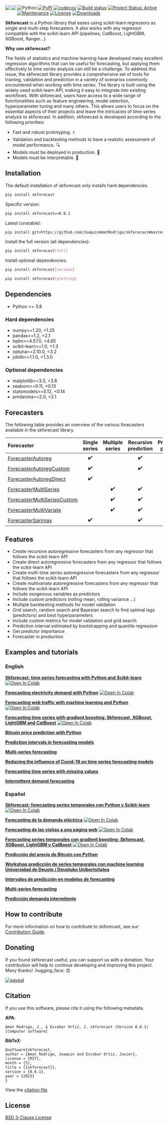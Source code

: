 <script src="https://kit.fontawesome.com/d20edc211b.js" crossorigin="anonymous"></script>

<img src="img/banner-landing-page-skforecast.png#only-light" align="left"  style="
    margin-bottom: 30px;
    margin-top: 0px;">

<img src="img/banner-landing-page-dark-mode-skforecast.png#only-dark" align="left" style="
    margin-bottom: 30px;
    margin-top: 0px;">

![Python](https://img.shields.io/badge/python-3.8%20%7C%203.9%20%7C%203.10%20%7C%203.11-blue)
[![PyPI](https://img.shields.io/pypi/v/skforecast)](https://pypi.org/project/skforecast/)
[![codecov](https://codecov.io/gh/JoaquinAmatRodrigo/skforecast/branch/master/graph/badge.svg)](https://codecov.io/gh/JoaquinAmatRodrigo/skforecast)
[![Build status](https://github.com/JoaquinAmatRodrigo/skforecast/actions/workflows/unit-tests.yml/badge.svg)](https://github.com/JoaquinAmatRodrigo/skforecast/actions/workflows/unit-tests.yml/badge.svg)
[![Project Status: Active](https://www.repostatus.org/badges/latest/active.svg)](https://www.repostatus.org/#active)
[![Maintenance](https://img.shields.io/badge/Maintained%3F-yes-green.svg)](https://github.com/JoaquinAmatRodrigo/skforecast/graphs/commit-activity)
[![License](https://img.shields.io/github/license/JoaquinAmatRodrigo/skforecast)](https://github.com/JoaquinAmatRodrigo/skforecast/blob/master/LICENSE)
[![Downloads](https://static.pepy.tech/personalized-badge/skforecast?period=total&units=international_system&left_color=grey&right_color=blue&left_text=Downloads)](https://pepy.tech/project/skforecast)


**Skforecast** is a Python library that eases using scikit-learn regressors as single and multi-step forecasters. It also works with any regressor compatible with the scikit-learn API (pipelines, CatBoost, LightGBM, XGBoost, Ranger...).

**Why use skforecast?**

The fields of statistics and machine learning have developed many excellent regression algorithms that can be useful for forecasting, but applying them effectively to time series analysis can still be a challenge. To address this issue, the skforecast library provides a comprehensive set of tools for training, validation and prediction in a variety of scenarios commonly encountered when working with time series. The library is built using the widely used scikit-learn API, making it easy to integrate into existing workflows. With skforecast, users have access to a wide range of functionalities such as feature engineering, model selection, hyperparameter tuning and many others. This allows users to focus on the essential aspects of their projects and leave the intricacies of time series analysis to skforecast. In addition, skforecast is developed according to the following priorities:

+ Fast and robust prototyping. :zap:
+ Validation and backtesting methods to have a realistic assessment of model performance. :mag:
+ Models must be deployed in production. :hammer:
+ Models must be interpretable. :crystal_ball:


## Installation

The default installation of skforecast only installs hard dependencies.

```bash
pip install skforecast
```

Specific version:

```bash
pip install skforecast==0.8.1
```

Latest (unstable):

```bash
pip install git+https://github.com/JoaquinAmatRodrigo/skforecast#master
```

Install the full version (all dependencies):

```bash
pip install skforecast[full]
```

Install optional dependencies:

```bash
pip install skforecast[sarimax]
```

```bash
pip install skforecast[plotting]
```


## Dependencies

+ Python >= 3.8

### Hard dependencies

+ numpy>=1.20, <1.25
+ pandas>=1.2, <2.1
+ tqdm>=4.57.0, <4.65
+ scikit-learn>=1.0, <1.3
+ optuna>=2.10.0, <3.2
+ joblib>=1.1.0, <1.3.0

### Optional dependencies

+ matplotlib>=3.3, <3.8
+ seaborn>=0.11, <0.13
+ statsmodels>=0.12, <0.14
+ pmdarima>=2.0, <2.1

## Forecasters

The following table provides an overview of the various forecasters available in the skforecast library.

| Forecaster | Single series | Multiple series | Recursive prediction| Probabilistic prediction | Exogenous features | Custom features |
|:-----------|:-------------:|:---------------:|:-------------------:|:------------------------:|:-------------------:|:-----------------:|
|[ForecasterAutoreg](https://skforecast.org/latest/user_guides/autoregresive-forecaster.html)|✔️||✔️|✔️|✔️||
|[ForecasterAutoregCustom](https://skforecast.org/latest/user_guides/custom-predictors.html)|✔️||✔️|✔️|✔️|✔️|✔️|
|[ForecasterAutoregDirect](https://skforecast.org/latest/user_guides/direct-multi-step-forecasting.html)|✔️|||✔️|✔️||
|[ForecasterMultiSeries](https://skforecast.org/latest/user_guides/independent-multi-time-series-forecasting.html)||✔️|✔️|✔️|✔️||
|[ForecasterMultiSeriesCustom](https://skforecast.org/latest/user_guides/custom-predictors.html)||✔️|✔️|✔️|✔️|✔️|✔️|
|[ForecasterMultiVariate](https://skforecast.org/latest/user_guides/dependent-multi-series-multivariate-forecasting.html)||✔️|✔️|✔️|✔️||
|[ForecasterSarimax](https://skforecast.org/latest/user_guides/forecasting-sarimax-arima.html)|✔️||✔️|✔️|✔️||

## Features

+ Create recursive autoregressive forecasters from any regressor that follows the scikit-learn API
+ Create direct autoregressive forecasters from any regressor that follows the scikit-learn API
+ Create multi-time series autoregressive forecasters from any regressor that follows the scikit-learn API
+ Create multivariate autoregressive forecasters from any regressor that follows the scikit-learn API
+ Include exogenous variables as predictors
+ Include custom predictors (rolling mean, rolling variance ...)
+ Multiple backtesting methods for model validation
+ Grid search, random search and Bayesian search to find optimal lags (predictors) and best hyperparameters
+ Include custom metrics for model validation and grid search
+ Prediction interval estimated by bootstrapping and quantile regression
+ Get predictor importance
+ Forecaster in production


## Examples and tutorials

### English

<i class="fa-duotone fa-chart-line fa" style="font-size: 25px; color:#1DA1F2;"></i>  [**Skforecast: time series forecasting with Python and Scikit-learn**](https://www.cienciadedatos.net/documentos/py27-time-series-forecasting-python-scikitlearn.html) [![Open In Colab](https://colab.research.google.com/assets/colab-badge.svg)](https://colab.research.google.com/drive/1X1DJF4pZlklIt5srQnyTYoyFVLunr_OQ)

<i class="fa-duotone fa-lightbulb fa" style="font-size: 25px; color:#fcea2b;"></i> [**Forecasting electricity demand with Python**](https://www.cienciadedatos.net/documentos/py29-forecasting-electricity-power-demand-python.html) [![Open In Colab](https://colab.research.google.com/assets/colab-badge.svg)](https://colab.research.google.com/drive/1efCKQtuHOlw7MLojIwqi2zrU2NZbG-FP)

<i class="fa-duotone fa-rss fa" style="font-size: 25px; color:#666666;"></i> [**Forecasting web traffic with machine learning and Python**](https://www.cienciadedatos.net/documentos/py37-forecasting-web-traffic-machine-learning.html) [![Open In Colab](https://colab.research.google.com/assets/colab-badge.svg)](https://colab.research.google.com/drive/1QhLkJAAEfvgYoVkQXy58-T_sloNFCV1o)

<i class="fa-solid fa-bicycle fa" style="font-size: 25px; color:#00cc99;"></i> [**Forecasting time series with gradient boosting: Skforecast, XGBoost, LightGBM and CatBoost**](https://www.cienciadedatos.net/documentos/py39-forecasting-time-series-with-skforecast-xgboost-lightgbm-catboost.html) [![Open In Colab](https://colab.research.google.com/assets/colab-badge.svg)](https://colab.research.google.com/drive/1Imy8ZM3DqPXg7UllRDH9gqWb_XSrqzzh)

<i class="fa-brands fa-bitcoin fa" style="font-size: 25px; color:#f7931a;"></i> [**Bitcoin price prediction with Python**](https://www.cienciadedatos.net/documentos/py41-forecasting-cryptocurrency-bitcoin-machine-learning-python.html)

<i class="fa-light fa-chart-line fa" style="font-size: 25px; color:#f26e1d;"></i>  [**Prediction intervals in forecasting models**](https://www.cienciadedatos.net/documentos/py42-forecasting-prediction-intervals-machine-learning.html)

<i class="fa-duotone fa-water fa" style="font-size: 25px; color:teal;"></i> [**Multi-series forecasting**](https://www.cienciadedatos.net/documentos/py44-multi-series-forecasting-skforecast.html)

<i class="fa-solid fa-virus-covid" style="font-size: 25px; color:red;"></i> [**Reducing the influence of Covid-19 on time series forecasting models**](https://www.cienciadedatos.net/documentos/py45-weighted-time-series-forecasting.html)

<i class="fa-solid fa-magnifying-glass" style="font-size: 25px; color:purple;"></i> [**Forecasting time series with missing values**](https://www.cienciadedatos.net/documentos/py46-forecasting-time-series-missing-values.html)

<i class="fa-solid fa-wave-square" style="color: #fbbb09;"></i> [**Intermittent demand forecasting**](https://www.cienciadedatos.net/documentos/py48-intermittent-demand-forecasting.html)


### Español

<i class="fa-duotone fa-chart-line fa" style="font-size: 25px; color:#1DA1F2;"></i> [**Skforecast: forecasting series temporales con Python y Scikit-learn**](https://www.cienciadedatos.net/documentos/py27-forecasting-series-temporales-python-scikitlearn.html) [![Open In Colab](https://colab.research.google.com/assets/colab-badge.svg)](https://colab.research.google.com/drive/1mjmccrMA-XxOVXm-3wKSIQ9__oo9dJ5a)

<i class="fa-duotone fa-lightbulb fa" style="font-size: 25px; color:#fcea2b;"></i> [**Forecasting de la demanda eléctrica**](https://www.cienciadedatos.net/documentos/py29-forecasting-demanda-energia-electrica-python.html) [![Open In Colab](https://colab.research.google.com/assets/colab-badge.svg)](https://colab.research.google.com/drive/15kQpANRBCLfNf77nmNcV6GjGPoYdOmmF)

<i class="fa-duotone fa-rss fa" style="font-size: 25px; color:#666666;"></i>  [**Forecasting de las visitas a una página web**](https://www.cienciadedatos.net/documentos/py37-forecasting-visitas-web-machine-learning.html) [![Open In Colab](https://colab.research.google.com/assets/colab-badge.svg)](https://colab.research.google.com/drive/1uw2nyjA9XMcstfkpbWC4zCULN7Qp7MWV)

<i class="fa-solid fa-bicycle fa" style="font-size: 25px; color:#00cc99;"></i> [**Forecasting series temporales con gradient boosting: Skforecast, XGBoost, LightGBM y CatBoost**](https://www.cienciadedatos.net/documentos/py39-forecasting-series-temporales-con-skforecast-xgboost-lightgbm-catboost.html) [![Open In Colab](https://colab.research.google.com/assets/colab-badge.svg)](https://colab.research.google.com/drive/1UAjX8vUKDoY0XJtq5WtHlJ4qwPvSgLrD)

<i class="fa-brands fa-bitcoin fa" style="font-size: 25px; color:#f7931a;"></i> [**Predicción del precio de Bitcoin con Python**](https://www.cienciadedatos.net/documentos/py41-forecasting-criptomoneda-bitcoin-machine-learning-python.html)

<i class="fa-brands fa-youtube" style="font-size: 25px; color:#c4302b;"></i> [**Workshop predicción de series temporales con machine learning 
Universidad de Deusto / Deustuko Unibertsitatea**](https://youtu.be/MlktVhReO0E)

<i class="fa-light fa-chart-line fa" style="font-size: 25px; color:#f26e1d;"></i>  [**Intervalos de predicción en modelos de forecasting**](https://www.cienciadedatos.net/documentos/py42-intervalos-prediccion-modelos-forecasting-machine-learning.html)

<i class="fa-duotone fa-water fa" style="font-size: 25px; color:teal;"></i> [**Multi-series forecasting**](https://www.cienciadedatos.net/documentos/py44-multi-series-forecasting-skforecast-español.html)

<i class="fa-solid fa-wave-square" style="color: #fbbb09;"></i> [**Predicción demanda intermitente**](https://www.cienciadedatos.net/documentos/py48-forecasting-demanda-intermitente.html)


## How to contribute

For more information on how to contribute to skforecast, see our [Contribution Guide](https://github.com/JoaquinAmatRodrigo/skforecast/blob/master/CONTRIBUTING.md).


## Donating

If you found skforecast useful, you can support us with a donation. Your contribution will help to continue developing and improving this project. Many thanks! :hugging_face: :heart_eyes:

[![paypal](https://www.paypalobjects.com/en_US/ES/i/btn/btn_donateCC_LG.gif)](https://www.paypal.com/donate/?hosted_button_id=D2JZSWRLTZDL6)


## Citation

If you use this software, please cite it using the following metadata.

**APA**:
```
Amat Rodrigo, J., & Escobar Ortiz, J. skforecast (Version 0.8.1) [Computer software]
```

**BibTeX**:
```
@software{skforecast,
author = {Amat Rodrigo, Joaquin and Escobar Ortiz, Javier},
license = {MIT},
month = {5},
title = {{skforecast}},
version = {0.8.1},
year = {2023}
}
```

View the [citation file](https://github.com/JoaquinAmatRodrigo/skforecast/blob/master/CITATION.cff).


## License

[BSD 3-Clause License](https://github.com/JoaquinAmatRodrigo/skforecast/blob/master/LICENSE)